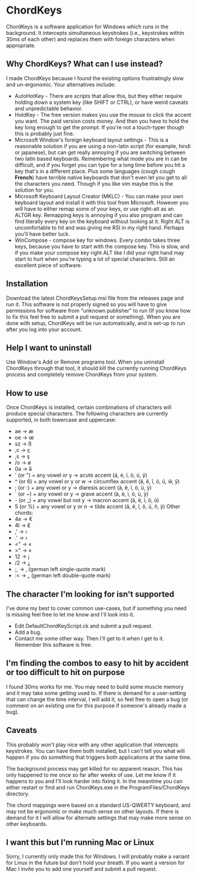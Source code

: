 # ChordKeys
ChordKeys is a software application for Windows which runs in the background. It intercepts simultaneous keystrokes (i.e., keystrokes within 30ms of each other) and replaces them with foreign characters when appropriate.

## Why ChordKeys? What can I use instead?
I made ChordKeys because I found the existing options frustratingly slow and un-ergonomic. Your alternatives include:
* AutoHotKey - There are scripts that allow this, but they either require holding down a system key (like SHIFT or CTRL), or have weird caveats and unpredictable behavior.
* HoldKey - The free version makes you use the mouse to click the accent you want. The paid version costs money. And then you have to hold the key long enough to get the prompt. If you're not a touch-typer though this is probably just fine.
* Microsoft Window's foreign keyboard layout settings - This is a reasonable solution if you are using a non-latin script (for example, hindi or japanese), but can get really annoying if you are switching between two latin based keyboards. Remembering what mode you are in can be difficult, and if you forget you can type for a long time before you hit a key that's in a different place. Plus some languages (cough cough **French**) have terrible native keyboards that don't even let you get to all the characters you need. Though if you like vim maybe this is the solution for you.
* Microsoft Keyboard Layout Creator (MKLC) - You can make your own keyboard layout and install it with this tool from Microsoft. However you will have to either remap some of your keys, or use right-alt as an ALTGR key. Remapping keys is annoying if you also program and can find literally every key on the keyboard without looking at it. Right ALT is uncomfortable to hit and was giving me RSI in my right hand. Perhaps you'll have better luck.
* WinCompose - compose key for windows. Every combo takes three keys, because you have to start with the compose key. This is slow, and if you make your compose key right ALT like I did your right hand may start to hurt when you're typing a lot of special characters. Still an excellent piece of software.

## Installation
Download the latest ChordKeysSetup.msi file from the releases page and run it. This software is not properly signed so you will have to give permissions for software from "unknown publisher" to run (If you know how to fix this feel free to submit a pull request or something). When you are done with setup, ChordKeys will be run automatically, and is set-up to run after you log into your account.

## Help I want to uninstall
Use Window's Add or Remove programs tool. When you uninstall ChordKeys through that tool, it should kill the currently running ChordKeys process and completely remove ChordKeys from your system.

## How to use
Once ChordKeys is installed, certain combinations of characters will produce special characters. The following characters are currently supported, in both lowercase and uppercase:  
* ae -> æ
* oe -> œ
* sz -> ß
* ,c -> ç
* ,s -> ş
* /o -> ø
* 0a -> å
* ' (or ") + any vowel or y -> acute accent (á, é, í, ó, ú, ý)
* ^ (or 6) + any vowel or y or w -> circumflex accent (â, ê, î, ô, û, ŵ, ŷ)
* ; (or :) + any vowel or y -> diaresis accent (ä, ë, ï, ö, ü, ÿ)
* ` (or ~) + any vowel or y -> grave accent (à, è, ì, ò, ù, ỳ)
* \- (or _) + any vowel but not y -> macron accent (ā, ē, ī, ō, ū)
* 5 (or %) + any vowel or y or n -> tilde accent (ã, ẽ, ĩ, õ, ũ, ñ, ỹ)
Other chords:
* 4e -> €
* 4l -> ₤
* ,' -> ‹
* .' -> ›
* <" -> «
* \>" -> »
* 12 -> ¡
* /2 -> ¿
* ;, -> ‚ (german left single-quote mark)
* :< -> „ (german left double-quote mark)

## The character I'm looking for isn't supported
I've done my best to cover common use-cases, but if something you need is missing feel free to let me know and I'll look into it.
* Edit DefaultChordKeyScript.ck and submit a pull request.
* Add a bug.
* Contact me some other way.
Then I'll get to it when I get to it. Remember this software is free.

## I'm finding the combos to easy to hit by accident or too difficult to hit on purpose
I found 30ms works for me. You may need to build some muscle memory and it may take some getting used to. If there is demand for a user-setting that can change the time interval, I will add it, so feel free to open a bug (or comment on an existing one for this purpose if someone's already made a bug).

## Caveats
This probably won't play nice with any other application that intercepts keystrokes. You can have them both installed, but I can't tell you what will happen if you do something that triggers both applications at the same time.  

The background process may get killed for no apparent reason. This has only happened to me once so far after weeks of use. Let me know if it happens to you and I'll look harder into fixing it. In the meantime you can either restart or find and run ChordKeys.exe in the ProgramFiles/ChordKeys directory.

The chord mappings were based on a standard US-QWERTY keyboard, and may not be ergonomic or make much sense on other layouts. If there is demand for it I will allow for alternate settings that may make more sense on other keyboards.

## I want this but I'm running Mac or Linux
Sorry, I currently only made this for Windows. I will probably make a variant for Linux in the future but don't hold your breath. If you want a version for Mac I invite you to add one yourself and submit a pull request.
